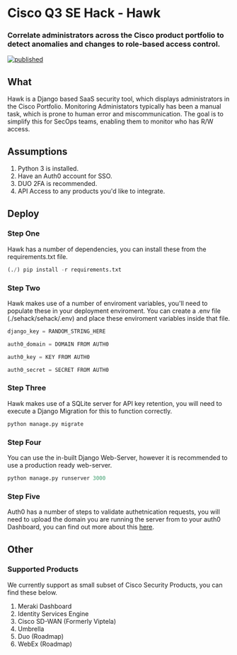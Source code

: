 # Cisco Q3 SE Hack - Hawk
### Correlate administrators across the Cisco product portfolio to detect anomalies and changes to role-based access control.
[![published](https://static.production.devnetcloud.com/codeexchange/assets/images/devnet-published.svg)](https://developer.cisco.com/codeexchange/github/repo/dookah/SE-Hack)
## What
Hawk is a Django based SaaS security tool, which displays administrators in the Cisco Portfolio. Monitoring Administators typically has been a manual task, which is prone to human error and miscommunication. The goal is to simplify this for SecOps teams, enabling them to monitor who has R/W access. 

## Assumptions
1. Python 3 is installed.
2. Have an Auth0 account for SSO. 
3. DUO 2FA is recommended. 
4. API Access to any products you'd like to integrate. 

## Deploy
### Step One
Hawk has a number of dependencies, you can install these from the requirements.txt file.
```Python
(./) pip install -r requirements.txt
```
### Step Two
Hawk makes use of a number of enviroment variables, you'll need to populate these in your deployment enviroment. You can create a .env file (./sehack/sehack/.env) and place these enviroment variables inside that file. 
```Python
django_key = RANDOM_STRING_HERE
```
```Python
auth0_domain = DOMAIN FROM AUTH0
```
```Python
auth0_key = KEY FROM AUTH0
```
```Python
auth0_secret = SECRET FROM AUTH0
```
### Step Three
Hawk makes use of a SQLite server for API key retention, you will need to execute a Django Migration for this to function correctly.
```Python
python manage.py migrate
```
### Step Four
You can use the in-built Django Web-Server, however it is recommended to use a production ready web-server.
```Python
python manage.py runserver 3000
```

### Step Five
Auth0 has a number of steps to validate authetnication requests, you will need to upload the domain you are running the server from to your auth0 Dashboard, you can find out more about this [here](https://auth0.com/docs/quickstart/webapp/django/01-login).

## Other
### Supported Products
We currently support as small subset of Cisco Security Products, you can find these below.
1. Meraki Dashboard
2. Identity Services Engine
3. Cisco SD-WAN (Formerly Viptela) 
4. Umbrella
5. Duo (Roadmap)
6. WebEx (Roadmap)
